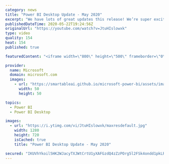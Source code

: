 ```yaml
---
category: news
title: "Power BI Desktop Update - May 2020"
excerpt: "We have lots of great updates this release! We’re super excited to announce this month that both the decomposition tree and drill through button actions are now generally available. On top of this, we have several new features and updates that will really enrich your reporting: curate featured tables"
publishedDateTime: 2020-05-22T19:24:56Z
originalUrl: "https://youtube.com/watch?v=JtuHIslowxk"
type: video
quality: 154
heat: 154
published: true

featuredContent: "<iframe width=\"800\" height=\"500\" frameborder=\"0\" src=\"https://www.youtube.com/embed/JtuHIslowxk\" allow=\"accelerometer; autoplay; encrypted-media; gyroscope; picture-in-picture\" allowfullscreen></iframe>"

provider:
  name: Microsoft
  domain: microsoft.com
  images:
    - url: "https://smartableai.github.io/microsoft-power-bi/assets/images/organizations/microsoft.com-50x50.jpg"
      width: 50
      height: 50

topics:
  - Power BI
  - Power BI Desktop

images:
  - url: "https://i.ytimg.com/vi/JtuHIslowxk/maxresdefault.jpg"
    width: 1280
    height: 720
    isCached: true
    title: "Power BI Desktop Update - May 2020"

secured: "IKUVhYkoil5HK2WJacyTXJWtCrtU1yXAFGzdQ4zZzPOrg5l2FSk4ondd1pkLR4B2sQwa+94QUGTSZvvG+/fTQbwvMzMy73oXv28G4wskDvScbqRLs7nD7yQp5gK5EOp8v+Ac490UmkzCoTbHiYrjNsLVBTOsxmqlX/1T1SBkoijp5HuA3KJx4/EPgUIP13dRGoVmHaZAUw9T057ZvGkNtXLKHYxANj55EpEwGKNEi8jgEPStLnp5BHi5onWUqtyIHqufKJ1AMj0UYo1Wwgc3nulgI2XD/SDQXMo41u+pMbE5I5c3+xWX7/Ulzb6a9ZANSJKY/lUOPeDetAflcnPhgI8flxu4Ccx9FBroc+vRmmhGSraXQVxAHHrjMEhahLFXbwCveRedKiH/bJRELAcZibcI7j7N/UlwcFnahVjgjO7qkhh6+jKTO67YcR7uTw4w;lomS38OO5Xoi6oRoJjFhkg=="
---
```


